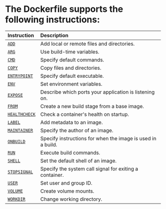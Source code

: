 <h1>The Dockerfile supports the following instructions:</h1>

<table><thead><tr><th style="text-align:left">Instruction</th><th style="text-align:left">Description</th></tr></thead><tbody><tr><td style="text-align:left"><a class="link" href="#add"><code>ADD</code></a></td><td style="text-align:left">Add local or remote files and directories.</td></tr><tr><td style="text-align:left"><a class="link" href="#arg"><code>ARG</code></a></td><td style="text-align:left">Use build-time variables.</td></tr><tr><td style="text-align:left"><a class="link" href="#cmd"><code>CMD</code></a></td><td style="text-align:left">Specify default commands.</td></tr><tr><td style="text-align:left"><a class="link" href="#copy"><code>COPY</code></a></td><td style="text-align:left">Copy files and directories.</td></tr><tr><td style="text-align:left"><a class="link" href="#entrypoint"><code>ENTRYPOINT</code></a></td><td style="text-align:left">Specify default executable.</td></tr><tr><td style="text-align:left"><a class="link" href="#env"><code>ENV</code></a></td><td style="text-align:left">Set environment variables.</td></tr><tr><td style="text-align:left"><a class="link" href="#expose"><code>EXPOSE</code></a></td><td style="text-align:left">Describe which ports your application is listening on.</td></tr><tr><td style="text-align:left"><a class="link" href="#from"><code>FROM</code></a></td><td style="text-align:left">Create a new build stage from a base image.</td></tr><tr><td style="text-align:left"><a class="link" href="#healthcheck"><code>HEALTHCHECK</code></a></td><td style="text-align:left">Check a container's health on startup.</td></tr><tr><td style="text-align:left"><a class="link" href="#label"><code>LABEL</code></a></td><td style="text-align:left">Add metadata to an image.</td></tr><tr><td style="text-align:left"><a class="link" href="#maintainer-deprecated"><code>MAINTAINER</code></a></td><td style="text-align:left">Specify the author of an image.</td></tr><tr><td style="text-align:left"><a class="link" href="#onbuild"><code>ONBUILD</code></a></td><td style="text-align:left">Specify instructions for when the image is used in a build.</td></tr><tr><td style="text-align:left"><a class="link" href="#run"><code>RUN</code></a></td><td style="text-align:left">Execute build commands.</td></tr><tr><td style="text-align:left"><a class="link" href="#shell"><code>SHELL</code></a></td><td style="text-align:left">Set the default shell of an image.</td></tr><tr><td style="text-align:left"><a class="link" href="#stopsignal"><code>STOPSIGNAL</code></a></td><td style="text-align:left">Specify the system call signal for exiting a container.</td></tr><tr><td style="text-align:left"><a class="link" href="#user"><code>USER</code></a></td><td style="text-align:left">Set user and group ID.</td></tr><tr><td style="text-align:left"><a class="link" href="#volume"><code>VOLUME</code></a></td><td style="text-align:left">Create volume mounts.</td></tr><tr><td style="text-align:left"><a class="link" href="#workdir"><code>WORKDIR</code></a></td><td style="text-align:left">Change working directory.</td></tr></tbody></table>
